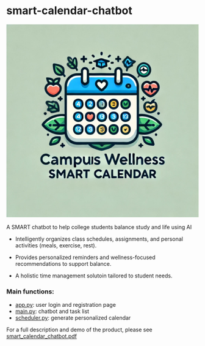 # smart-calendar-chatbot

![alt text](CampusWellnessCalendar_logo.jpeg?raw=true)

A SMART chatbot to help college students balance study and life using AI

- Intelligently organizes class schedules, assignments, and personal activities (meals, exercise, rest).

- Provides personalized reminders and wellness-focused recommendations to support balance.

- A holistic time management solutoin tailored to student needs.


### Main functions:

- [app.py](app.py): user login and registration page
- [main.py](main.py): chatbot and task list
- [scheduler.py](scheduler.py): generate personalized calendar 


For a full description and demo of the product, please see [smart_calendar_chatbot.pdf](smart_calendar_chatbot.pdf)